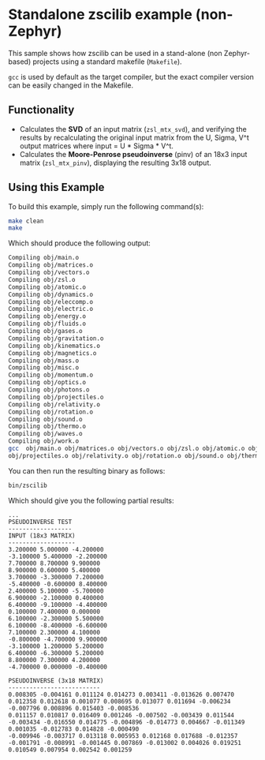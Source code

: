 # Standalone zscilib example (non-Zephyr) 

This sample shows how zscilib can be used in a stand-alone (non Zephyr-based)
projects using a standard makefile (`Makefile`).

`gcc` is used by default as the target compiler, but the exact compiler version
can be easily changed in the Makefile.

## Functionality

- Calculates the **SVD** of an input matrix (`zsl_mtx_svd`), and verifying the
  results by recalculating the original input matrix from the U, Sigma, V^t
  output matrices where input = U * Sigma * V^t.
- Calculates the **Moore-Penrose pseudoinverse** (pinv) of an 18x3 input matrix
  (`zsl_mtx_pinv`), displaying the resulting 3x18 output.

## Using this Example

To build this example, simply run the following command(s):

```bash
make clean
make
```

Which should produce the following output:

```bash
Compiling obj/main.o
Compiling obj/matrices.o
Compiling obj/vectors.o
Compiling obj/zsl.o
Compiling obj/atomic.o
Compiling obj/dynamics.o
Compiling obj/eleccomp.o
Compiling obj/electric.o
Compiling obj/energy.o
Compiling obj/fluids.o
Compiling obj/gases.o
Compiling obj/gravitation.o
Compiling obj/kinematics.o
Compiling obj/magnetics.o
Compiling obj/mass.o
Compiling obj/misc.o
Compiling obj/momentum.o
Compiling obj/optics.o
Compiling obj/photons.o
Compiling obj/projectiles.o
Compiling obj/relativity.o
Compiling obj/rotation.o
Compiling obj/sound.o
Compiling obj/thermo.o
Compiling obj/waves.o
Compiling obj/work.o
gcc  obj/main.o obj/matrices.o obj/vectors.o obj/zsl.o obj/atomic.o obj/dynamics.o obj/eleccomp.o obj/electric.o obj/energy.o obj/fluids.o obj/gases.o obj/gravitation.o obj/kinematics.o obj/magnetics.o obj/mass.o obj/misc.o obj/momentum.o obj/optics.o obj/photons.o
obj/projectiles.o obj/relativity.o obj/rotation.o obj/sound.o obj/thermo.o obj/waves.o obj/work.o  -o bin/zscilib -Wall -Wconversion -Wno-sign-conversion -I. -I../../include -lm
```

You can then run the resulting binary as follows:

```bash
bin/zscilib
```

Which should give you the following partial results:
```
...
PSEUDOINVERSE TEST
------------------
INPUT (18x3 MATRIX)
-------------------
3.200000 5.000000 -4.200000
-3.100000 5.400000 -2.200000
7.700000 8.700000 9.900000
8.900000 0.600000 5.400000
3.700000 -3.300000 7.200000
-5.400000 -0.600000 8.400000
2.400000 5.100000 -5.700000
6.900000 -2.100000 0.400000
6.400000 -9.100000 -4.400000
0.100000 7.400000 0.000000
6.100000 -2.300000 5.500000
6.100000 -8.400000 -6.600000
7.100000 2.300000 4.100000
-0.800000 -4.700000 9.900000
-3.100000 1.200000 5.200000
6.400000 -6.300000 5.200000
8.800000 7.300000 4.200000
-4.700000 0.000000 -0.400000

PSEUDOINVERSE (3x18 MATRIX)
--------------------------
0.008305 -0.004161 0.011124 0.014273 0.003411 -0.013626 0.007470 0.012358 0.012618 0.001077 0.008695 0.013077 0.011694 -0.006234 -0.007796 0.008896 0.015403 -0.008536
0.011157 0.010817 0.016409 0.001246 -0.007502 -0.003439 0.011544 -0.003434 -0.016550 0.014775 -0.004896 -0.014773 0.004667 -0.011349 0.001035 -0.012783 0.014828 -0.000490
-0.009946 -0.003717 0.013118 0.005953 0.012168 0.017688 -0.012357 -0.001791 -0.008991 -0.001445 0.007869 -0.013002 0.004026 0.019251 0.010549 0.007954 0.002542 0.001259
```
